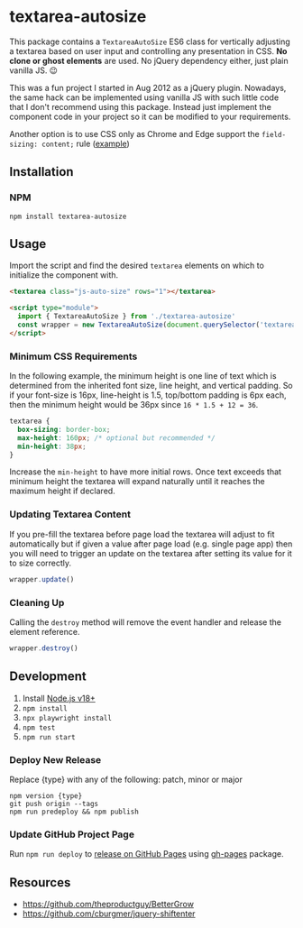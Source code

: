 # textarea-autosize

This package contains a `TextareaAutoSize` ES6 class for vertically adjusting a textarea based on user input and controlling any presentation in CSS. <strong>No clone or ghost elements</strong> are used. No jQuery dependency either, just plain vanilla JS. &#x1f609;

This was a fun project I started in Aug 2012 as a jQuery plugin. Nowadays, the same hack can be implemented using vanilla JS with such little code that I don't recommend using this package. Instead just implement the component code in your project so it can be modified to your requirements.

Another option is to use CSS only as Chrome and Edge support the `field-sizing: content;` rule ([example](https://x.com/destroytoday/status/1835405977316655563?s=46&t=rJQqlM-fHG30Nss1znczlQ))

## Installation

### NPM

```
npm install textarea-autosize
```

## Usage

Import the script and find the desired `textarea` elements on which to initialize the component with.

```html
<textarea class="js-auto-size" rows="1"></textarea>

<script type="module">
  import { TextareaAutoSize } from './textarea-autosize'
  const wrapper = new TextareaAutoSize(document.querySelector('textarea.js-auto-size'))
</script>
```

### Minimum CSS Requirements

In the following example, the minimum height is one line of text which is determined from the inherited font size, line height, and vertical padding. So if your font-size is 16px, line-height is 1.5, top/bottom padding is 6px each, then the minimum height would be 36px since `16 * 1.5 + 12 = 36`.

```css
textarea {
  box-sizing: border-box;
  max-height: 160px; /* optional but recommended */
  min-height: 38px;
}
```

Increase the `min-height` to have more initial rows. Once text exceeds that minimum height the textarea will expand naturally until it reaches the maximum height if declared.

### Updating Textarea Content

If you pre-fill the textarea before page load the textarea will adjust to fit automatically but if given a value after page load (e.g. single page app) then you will need to trigger an update on the textarea after setting its value for it to size correctly.

```js
wrapper.update()
```

### Cleaning Up

Calling the `destroy` method will remove the event handler and release the element reference.

```js
wrapper.destroy()
```

## Development

1. Install [Node.js v18+](https://nodejs.org/)
2. `npm install`
3. `npx playwright install`
4. `npm test`
5. `npm run start`

### Deploy New Release

Replace {type} with any of the following: patch, minor or major

```
npm version {type}
git push origin --tags
npm run predeploy && npm publish
```

### Update GitHub Project Page

Run `npm run deploy` to [release on GitHub Pages](https://vitejs.dev/guide/static-deploy.html#github-pages) using [gh-pages](https://github.com/tschaub/gh-pages) package.

## Resources

* https://github.com/theproductguy/BetterGrow
* https://github.com/cburgmer/jquery-shiftenter
